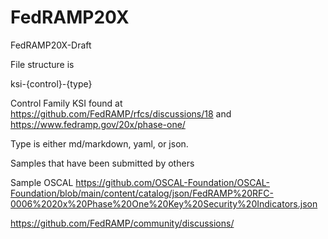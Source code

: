 # FedRAMP20X
FedRAMP20X-Draft


File structure is


ksi-{control}-{type}


Control Family KSI found at https://github.com/FedRAMP/rfcs/discussions/18 and https://www.fedramp.gov/20x/phase-one/


Type is either md/markdown, yaml, or json.

Samples that have been submitted by others

Sample OSCAL https://github.com/OSCAL-Foundation/OSCAL-Foundation/blob/main/content/catalog/json/FedRAMP%20RFC-0006%2020x%20Phase%20One%20Key%20Security%20Indicators.json

https://github.com/FedRAMP/community/discussions/

